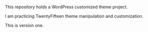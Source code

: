 This repository holds a WordPress customized theme project. <br>

I am practicing TwentyFifteen theme manipulation and customization.<br>

This is version one. 
